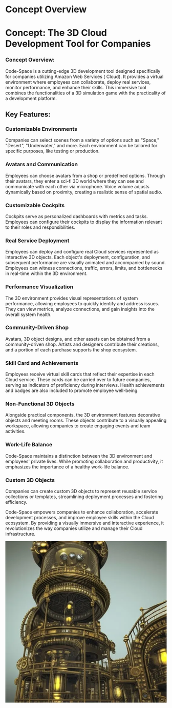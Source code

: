 # Concept Overview


# Concept: The 3D Cloud Development Tool for Companies

### Concept Overview:

Code-Space is a cutting-edge 3D development tool designed specifically for companies utilizing Amazon Web Services (
Cloud). It provides a virtual environment where employees can collaborate, deploy real services, monitor performance,
and enhance their skills. This immersive tool combines the functionalities of a 3D simulation game with the practicality
of a development platform.

## Key Features:

### Customizable Environments

Companies can select scenes from a variety of options such as "Space," "Desert", "Underwater," and more. Each
environment can be tailored for specific purposes, like testing or production.

### Avatars and Communication

Employees can choose avatars from a shop or predefined options. Through their avatars, they enter a sci-fi 3D world
where they can see and communicate with each other via microphone. Voice volume adjusts dynamically based on proximity,
creating a realistic sense of spatial audio.

### Customizable Cockpits

Cockpits serve as personalized dashboards with metrics and tasks. Employees can configure their cockpits to display the
information relevant to their roles and responsibilities.

### Real Service Deployment

Employees can deploy and configure real Cloud services represented as interactive 3D
objects. Each object's deployment, configuration, and subsequent performance are visually animated and accompanied by
sound. Employees can witness connections, traffic, errors, limits, and bottlenecks in real-time within the 3D
environment.

### Performance Visualization

The 3D environment provides visual representations of system performance, allowing
employees to quickly identify and address issues. They can view metrics, analyze connections, and gain insights into
the overall system health.

### Community-Driven Shop

Avatars, 3D object designs, and other assets can be obtained from a community-driven shop.
Artists and designers contribute their creations, and a portion of each purchase supports the shop ecosystem.

### Skill Card and Achievements

Employees receive virtual skill cards that reflect their expertise in each Cloud
service. These cards can be carried over to future companies, serving as indicators of proficiency during interviews.
Health achievements and badges are also included to promote employee well-being.

### Non-Functional 3D Objects

Alongside practical components, the 3D environment features decorative objects and
meeting rooms. These objects contribute to a visually appealing workspace, allowing companies to create engaging
events and team activities.

### Work-Life Balance

Code-Space maintains a distinction between the 3D environment and employees' private lives.
While promoting collaboration and productivity, it emphasizes the importance of a healthy work-life balance.

### Custom 3D Objects

Companies can create custom 3D objects to represent reusable service collections or
templates, streamlining deployment processes and fostering efficiency.

Code-Space empowers companies to enhance collaboration, accelerate development processes, and improve employee skills
within the Cloud ecosystem. By providing a visually immersive and interactive experience, it revolutionizes the way
companies utilize and manage their Cloud infrastructure.

![c_space_data_storage](/images/content/c_space_data_storage.png)


